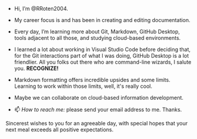 - Hi, I’m @RRoten2004.

- My career focus is and has been in creating and editing documentation.

- Every day, I’m learning more about Git, Markdown, GitHub Desktop, tools adjacent to all those, and studying cloud-based environments.

- I learned a lot about working in Visual Studio Code before deciding that, for the Git interactions part of what I was doing, GitHub Desktop is a lot friendlier. All you folks out there who are command-line wizards, I salute you.  **RECOGNIZE!**

- Markdown formatting offers incredible upsides and some limits. Learning to work within those limits, well, it's really cool.

- Maybe we can collaborate on cloud-based information development.

- 📫  *How to reach me:* please send your email address to me. Thanks.

Sincerest wishes to you for an agreeable day, with special hopes that your next meal exceeds all positive expectations. 

<!---
RRoten2004/RRoten2004 is a ✨ special ✨ repository because its `README.md` (this file) appears on your GitHub profile.
You can click the Preview link to take a look at your changes.
--->
